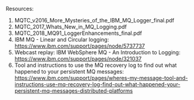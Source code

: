 Resources:
1. MQTC_v2016_More_Mysteries_of_the_IBM_MQ_Logger_final.pdf
2. MQTC_2017_Whats_New_in_MQ_Logging.pdf
3. MQTC_2018_MQ91_LoggerEnhancements_final.pdf
4. IBM MQ - Linear and Circular logging: https://www.ibm.com/support/pages/node/5737737
5. Webcast replay: IBM WebSphere MQ - An Introduction to Logging: https://www.ibm.com/support/pages/node/321037
6. Tool and instructions to use the MQ recovery log to find out what happened to your persistent MQ messages: https://www.ibm.com/support/pages/wheres-my-message-tool-and-instructions-use-mq-recovery-log-find-out-what-happened-your-persistent-mq-messages-distributed-platforms
